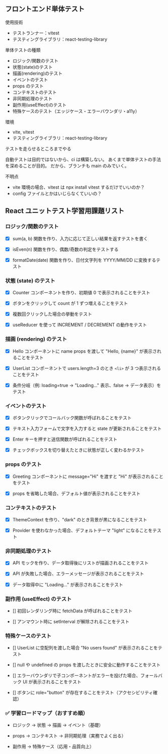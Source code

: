 ## フロントエンド単体テスト

使用技術

- テストランナー：vitest
- テスティングライブラリ：react-testing-library

単体テストの種類

- ロジック/関数のテスト
- 状態(state)のテスト
- 描画(rendering)のテスト
- イベントのテスト
- props のテスト
- コンテキストのテスト
- 非同期処理のテスト
- 副作用(useEffect)のテスト
- 特殊ケースのテスト（エッジケース・エラーバウンダリ・a11y）

環境

- vite, vitest
- テスティングライブラリ：react-testing-library

テストを走らせるところまでやる

自動テストは目的ではないから、ci は構築しない。
あくまで単体テストの手法を深めることが目的。
だから、ブランチも main のみでいく。

不明点

- vite 環境の場合、vitest は npx install vitest するだけでいいのか？
- config ファイルとかはいじらなくていいの？

## React ユニットテスト学習用課題リスト

### ロジック/関数のテスト

- [x] sum(a, b) 関数を作り、入力に応じて正しい結果を返すテストを書く

- [x] isEven(n) 関数を作り、偶数/奇数の判定をテストする

- [x] formatDate(date) 関数を作り、日付文字列を YYYY/MM/DD に変換するテスト

### 状態 (state) のテスト

- [x] Counter コンポーネントを作り、初期値 0 で表示されることをテスト

- [x] ボタンをクリックして count が 1 ずつ増えることをテスト

- [x] 複数回クリックした場合の挙動をテスト

- [x] useReducer を使って INCREMENT / DECREMENT の動作をテスト

### 描画 (rendering) のテスト

- [x] Hello コンポーネントに name props を渡して "Hello, {name}" が表示されることをテスト

- [x] UserList コンポーネントで users.length=3 のとき `<li>` が 3 つ表示されることをテスト

- [x] 条件分岐（例: loading=true → "Loading…" 表示、false → データ表示）をテスト

### イベントのテスト

- [x] ボタンクリックでコールバック関数が呼ばれることをテスト

- [x] テキスト入力フォームで文字を入力すると state が更新されることをテスト

- [x] Enter キーを押すと送信関数が呼ばれることをテスト

- [x] チェックボックスを切り替えたときに状態が正しく変わるかテスト

### props のテスト

- [x] Greeting コンポーネントに message="Hi" を渡すと "Hi" が表示されることをテスト

- [x] props を省略した場合、デフォルト値が表示されることをテスト

### コンテキストのテスト

- [x] ThemeContext を作り、"dark" のとき背景が黒になることをテスト

- [x] Provider を使わなかった場合、デフォルトテーマ "light" になることをテスト

### 非同期処理のテスト

- [x] API モックを作り、データ取得後にリストが描画されることをテスト

- [x] API が失敗した場合、エラーメッセージが表示されることをテスト

- [x] データ取得中に "Loading…" が表示されることをテスト

### 副作用 (useEffect) のテスト

- [] 初回レンダリング時に fetchData が呼ばれることをテスト

- [] アンマウント時に setInterval が解除されることをテスト

### 特殊ケースのテスト

- [] UserList に空配列を渡した場合 "No users found" が表示されることをテスト

- [] null や undefined の props を渡したときに安全に動作することをテスト

- [] エラーバウンダリで子コンポーネントがエラーを投げた場合、フォールバック UI が表示されることをテスト

- [] ボタンに role="button" が存在することをテスト（アクセシビリティ確認）

### ✅ 学習ロードマップ（おすすめ順）

- ロジック → 状態 → 描画 → イベント（基礎）

- props → コンテキスト → 非同期処理（実務でよく出る）

- 副作用 → 特殊ケース（応用・品質向上）
